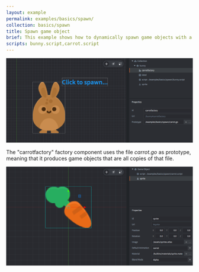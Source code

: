 ```yaml
---
layout: example
permalink: examples/basics/spawn/
collection: basics/spawn
title: Spawn game object
brief: This example shows how to dynamically spawn game objects with a factory component.
scripts: bunny.script,carrot.script
---
```


![spawn](spawn.png)

The "carrotfactory" factory component uses the file *carrot.go* as prototype, meaning that it produces game objects that are all copies of that file.

![carrot](carrot.png)

